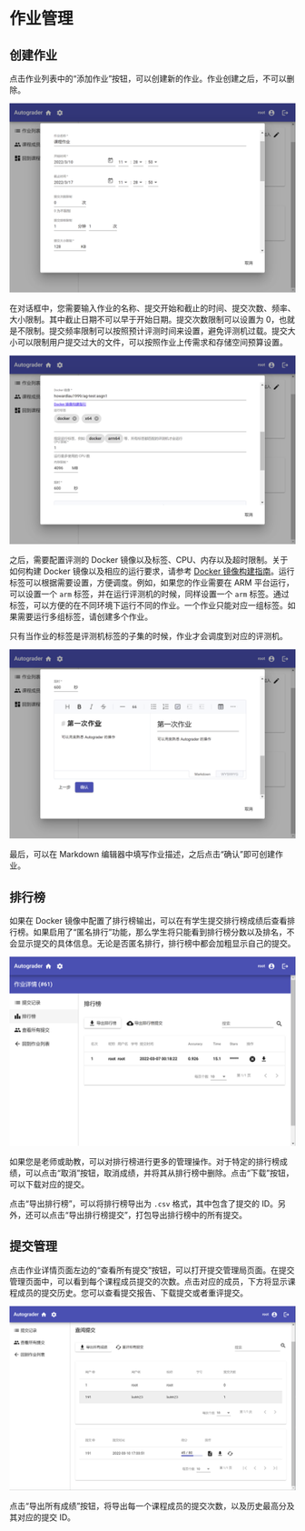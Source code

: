 # 作业管理

## 创建作业

点击作业列表中的“添加作业”按钮，可以创建新的作业。作业创建之后，不可以删除。

![](../images/create-assignment-1.png)

在对话框中，您需要输入作业的名称、提交开始和截止的时间、提交次数、频率、大小限制。其中截止日期不可以早于开始日期。提交次数限制可以设置为 0，也就是不限制。提交频率限制可以按照预计评测时间来设置，避免评测机过载。提交大小可以限制用户提交过大的文件，可以按照作业上传需求和存储空间预算设置。

![](../images/create-assignment-2.png)

之后，需要配置评测的 Docker 镜像以及标签、CPU、内存以及超时限制。关于如何构建 Docker 镜像以及相应的运行要求，请参考 [Docker 镜像构建指南](./docker-image-specification.md)。运行标签可以根据需要设置，方便调度。例如，如果您的作业需要在 ARM 平台运行，可以设置一个 `arm` 标签，并在运行评测机的时候，同样设置一个 `arm` 标签。通过标签，可以方便的在不同环境下运行不同的作业。一个作业只能对应一组标签。如果需要运行多组标签，请创建多个作业。

只有当作业的标签是评测机标签的子集的时候，作业才会调度到对应的评测机。

![](../images/create-assignment-3.png)

最后，可以在 Markdown 编辑器中填写作业描述，之后点击“确认”即可创建作业。

## 排行榜

如果在 Docker 镜像中配置了排行榜输出，可以在有学生提交排行榜成绩后查看排行榜。如果启用了“匿名排行”功能，那么学生将只能看到排行榜分数以及排名，不会显示提交的具体信息。无论是否匿名排行，排行榜中都会加粗显示自己的提交。

![](../images/leaderboard.png)

如果您是老师或助教，可以对排行榜进行更多的管理操作。对于特定的排行榜成绩，可以点击“取消”按钮，取消成绩，并将其从排行榜中删除。点击“下载”按钮，可以下载对应的提交。

点击“导出排行榜”，可以将排行榜导出为 `.csv` 格式，其中包含了提交的 ID。另外，还可以点击“导出排行榜提交”，打包导出排行榜中的所有提交。

## 提交管理

点击作业详情页面左边的“查看所有提交”按钮，可以打开提交管理局页面。在提交管理页面中，可以看到每个课程成员提交的次数。点击对应的成员，下方将显示课程成员的提交历史。您可以查看提交报告、下载提交或者重评提交。

![](../images/inspection.png)

点击“导出所有成绩”按钮，将导出每一个课程成员的提交次数，以及历史最高分及其对应的提交 ID。